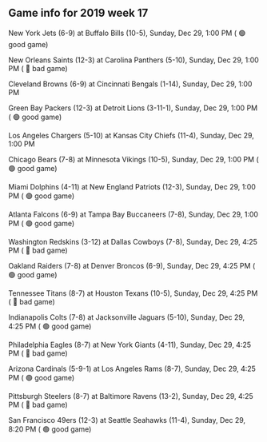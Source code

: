 ## Game info for 2019 week 17
New York Jets (6-9) at Buffalo Bills (10-5), Sunday, Dec 29, 1:00 PM (	:green_circle: good game)

New Orleans Saints (12-3) at Carolina Panthers (5-10), Sunday, Dec 29, 1:00 PM (	:red_circle: bad game)

Cleveland Browns (6-9) at Cincinnati Bengals (1-14), Sunday, Dec 29, 1:00 PM

Green Bay Packers (12-3) at Detroit Lions (3-11-1), Sunday, Dec 29, 1:00 PM (	:green_circle: good game)

Los Angeles Chargers (5-10) at Kansas City Chiefs (11-4), Sunday, Dec 29, 1:00 PM

Chicago Bears (7-8) at Minnesota Vikings (10-5), Sunday, Dec 29, 1:00 PM (	:green_circle: good game)

Miami Dolphins (4-11) at New England Patriots (12-3), Sunday, Dec 29, 1:00 PM (	:green_circle: good game)

Atlanta Falcons (6-9) at Tampa Bay Buccaneers (7-8), Sunday, Dec 29, 1:00 PM (	:green_circle: good game)



Washington Redskins (3-12) at Dallas Cowboys (7-8), Sunday, Dec 29, 4:25 PM (	:red_circle: bad game)

Oakland Raiders (7-8) at Denver Broncos (6-9), Sunday, Dec 29, 4:25 PM (	:green_circle: good game)

Tennessee Titans (8-7) at Houston Texans (10-5), Sunday, Dec 29, 4:25 PM (	:red_circle: bad game)

Indianapolis Colts (7-8) at Jacksonville Jaguars (5-10), Sunday, Dec 29, 4:25 PM (	:green_circle: good game)

Philadelphia Eagles (8-7) at New York Giants (4-11), Sunday, Dec 29, 4:25 PM (	:red_circle: bad game)

Arizona Cardinals (5-9-1) at Los Angeles Rams (8-7), Sunday, Dec 29, 4:25 PM (	:green_circle: good game)

Pittsburgh Steelers (8-7) at Baltimore Ravens (13-2), Sunday, Dec 29, 4:25 PM (	:red_circle: bad game)



San Francisco 49ers (12-3) at Seattle Seahawks (11-4), Sunday, Dec 29, 8:20 PM (	:green_circle: good game)

